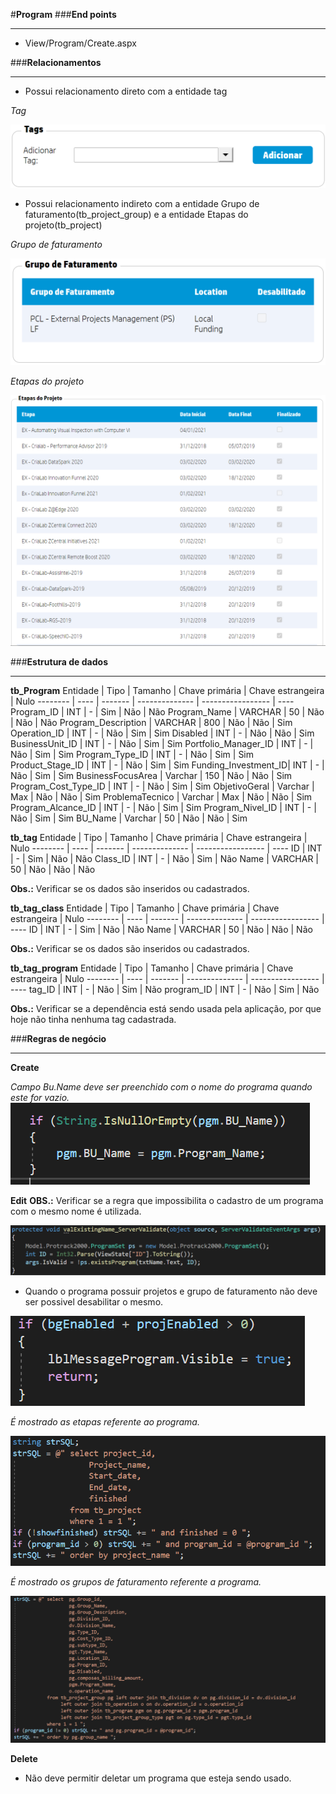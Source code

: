 #**Program** ###**End points**

---

- View/Program/Create.aspx

###**Relacionamentos**

---

- Possui relacionamento direto com a entidade tag

_Tag_

![](./imagens/Tags.PNG)

- Possui relacionamento indireto com a entidade Grupo de faturamento(tb_project_group) e a entidade Etapas do projeto(tb_project)

_Grupo de faturamento_

![](./imagens/ListaGrupoFaturamento.PNG)

_Etapas do projeto_

![](./imagens/ListaEtapasProjetos.PNG)

###**Estrutura de dados**

---

**tb_Program**
Entidade | Tipo | Tamanho | Chave primária | Chave estrangeira | Nulo
-------- | ---- | ------- | -------------- | ----------------- | ----
Program_ID | INT | - | Sim | Não | Não
Program_Name | VARCHAR | 50 | Não | Não | Não
Program_Description | VARCHAR | 800 | Não | Não | Sim
Operation_ID | INT | - | Não | Sim | Sim
Disabled | INT | - | Não | Não | Sim
BusinessUnit_ID | INT | - | Não | Sim | Sim
Portfolio_Manager_ID | INT | - | Não | Sim | Sim
Program_Type_ID | INT | - | Não | Sim | Sim
Product_Stage_ID | INT | - | Não | Sim | Sim
Funding_Investment_ID| INT | - | Não | Sim | Sim
BusinessFocusArea | Varchar | 150 | Não | Não | Sim
Program_Cost_Type_ID | INT | - | Não | Sim | Sim
ObjetivoGeral | Varchar | Max | Não | Não | Sim
ProblemaTecnico | Varchar | Max | Não | Não | Sim
Program_Alcance_ID | INT | - | Não | Sim | Sim
Program_Nivel_ID | INT | - | Não | Sim | Sim
BU_Name | Varchar | 50 | Não | Não | Sim

**tb_tag**
Entidade | Tipo | Tamanho | Chave primária | Chave estrangeira | Nulo
-------- | ---- | ------- | -------------- | ----------------- | ----
ID | INT | - | Sim | Não | Não
Class_ID | INT | - | Não | Sim | Não
Name | VARCHAR | 50 | Não | Não | Não

**Obs.:** Verificar se os dados são inseridos ou cadastrados.

**tb_tag_class**
Entidade | Tipo | Tamanho | Chave primária | Chave estrangeira | Nulo
-------- | ---- | ------- | -------------- | ----------------- | ----
ID | INT | - | Sim | Não | Não
Name | VARCHAR | 50 | Não | Não | Não

**Obs.:** Verificar se os dados são inseridos ou cadastrados.

**tb_tag_program**
Entidade | Tipo | Tamanho | Chave primária | Chave estrangeira | Nulo
-------- | ---- | ------- | -------------- | ----------------- | ----
tag_ID | INT | - | Não | Sim | Não
program_ID | INT | - | Não | Sim | Não

**Obs.:** Verificar se a dependência está sendo usada pela aplicação, por que hoje não tinha nenhuma tag cadastrada.

###**Regras de negócio**

---

**Create**

_Campo Bu.Name deve ser preenchido com o nome do programa quando este for vazio._
![](./imagens/BuName.PNG)

**Edit**
**OBS.:** Verificar se a regra que impossibilita o cadastro de um programa com o mesmo nome é utilizada.

![](./imagens/ProgramaComMesmoNome.PNG)

- Quando o programa possuir projetos e grupo de faturamento não deve ser possivel desabilitar o mesmo.

![](./imagens/Desabilitado.PNG)

_É mostrado as etapas referente ao programa._

![](./imagens/Etapas.PNG)

_É mostrado os grupos de faturamento referente a programa._

![](./imagens/GrupoFaturamento.PNG)

**Delete**

- Não deve permitir deletar um programa que esteja sendo usado.
